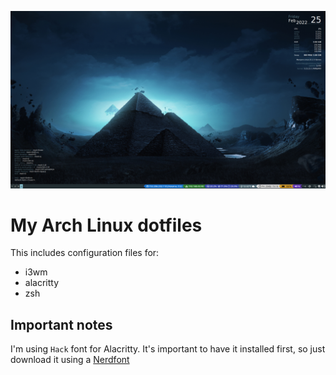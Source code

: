 ![](screenshot.png)

# My Arch Linux dotfiles

This includes configuration files for:

- i3wm
- alacritty
- zsh

## Important notes

I'm using `Hack` font for Alacritty. It's important to have it installed first, so just download it using a [Nerdfont](https://github.com/ryanoasis/nerd-fonts)
